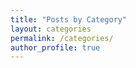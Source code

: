 ```yaml
---
title: "Posts by Category"
layout: categories
permalink: /categories/
author_profile: true
---
```

 